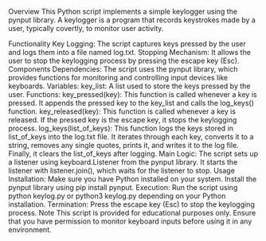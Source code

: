 


Overview
This Python script implements a simple keylogger using the pynput library. A keylogger is a program that records keystrokes made by a user, typically covertly, to monitor user activity.

Functionality
Key Logging: The script captures keys pressed by the user and logs them into a file named log.txt.
Stopping Mechanism: It allows the user to stop the keylogging process by pressing the escape key (Esc).
Components
Dependencies: The script uses the pynput library, which provides functions for monitoring and controlling input devices like keyboards.
Variables:
key_list: A list used to store the keys pressed by the user.
Functions:
key_pressed(key): This function is called whenever a key is pressed. It appends the pressed key to the key_list and calls the log_keys() function.
key_released(key): This function is called whenever a key is released. If the pressed key is the escape key, it stops the keylogging process.
log_keys(list_of_keys): This function logs the keys stored in list_of_keys into the log.txt file. It iterates through each key, converts it to a string, removes any single quotes, prints it, and writes it to the log file. Finally, it clears the list_of_keys after logging.
Main Logic:
The script sets up a listener using keyboard.Listener from the pynput library. It starts the listener with listener.join(), which waits for the listener to stop.
Usage
Installation: Make sure you have Python installed on your system. Install the pynput library using pip install pynput.
Execution: Run the script using python keylog.py or python3 keylog.py depending on your Python installation.
Termination: Press the escape key (Esc) to stop the keylogging process.
Note
This script is provided for educational purposes only. Ensure that you have permission to monitor keyboard inputs before using it in any environment.
